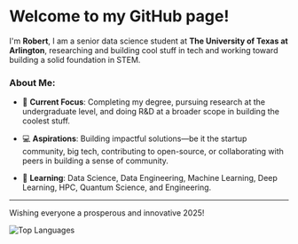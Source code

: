 # Welcome to my GitHub page!

I'm **Robert**, I am a senior data science student at **The University of Texas at Arlington**, researching and building cool stuff in tech and working toward building
a solid foundation in STEM.

### About Me:

- 🔭 **Current Focus**: Completing my degree, pursuing research at the undergraduate level, and doing R&D at a broader scope in building the coolest stuff.

- 💻 **Aspirations**: Building impactful solutions—be it the startup community, big tech, contributing to open-source, or collaborating with peers in building a sense of community.

- 🌱 **Learning**: Data Science, Data Engineering, Machine Learning, Deep Learning, HPC, Quantum Science, and Engineering.
  
---

Wishing everyone a prosperous and innovative 2025!

![Top Languages](https://github-readme-stats.vercel.app/api/top-langs/?username=rcghpge&layout=compact&langs_count=20)
